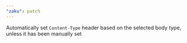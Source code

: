 ```yaml
---
"zaku": patch
---
```


Automatically set `Content-Type` header based on the selected body type, unless it has been manually set
